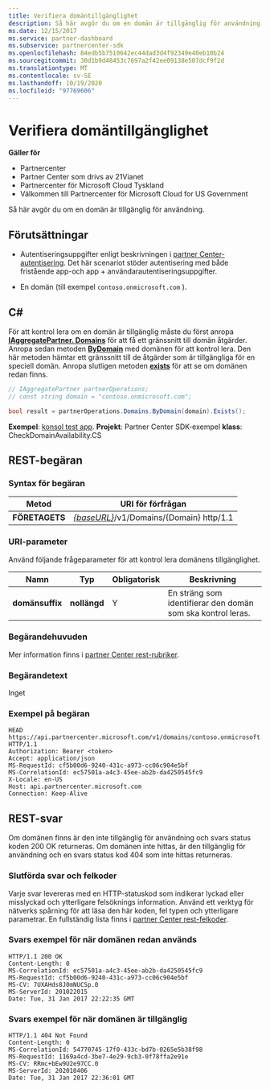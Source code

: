 ```yaml
---
title: Verifiera domäntillgänglighet
description: Så här avgör du om en domän är tillgänglig för användning.
ms.date: 12/15/2017
ms.service: partner-dashboard
ms.subservice: partnercenter-sdk
ms.openlocfilehash: 84edb5b7510642ec44dad3d4f92349e40eb10b24
ms.sourcegitcommit: 30d1b9d48453c7697a2f42ee09138e507dcf9f2d
ms.translationtype: MT
ms.contentlocale: sv-SE
ms.lasthandoff: 10/19/2020
ms.locfileid: "97769606"
---
```

# <a name="verify-domain-availability"></a>Verifiera domäntillgänglighet

**Gäller för**

- Partnercenter
- Partner Center som drivs av 21Vianet
- Partnercenter för Microsoft Cloud Tyskland
- Välkommen till Partnercenter för Microsoft Cloud for US Government

Så här avgör du om en domän är tillgänglig för användning.

## <a name="prerequisites"></a>Förutsättningar

- Autentiseringsuppgifter enligt beskrivningen i [partner Center-autentisering](partner-center-authentication.md). Det här scenariot stöder autentisering med både fristående app-och app + användarautentiseringsuppgifter.

- En domän (till exempel `contoso.onmicrosoft.com` ).

## <a name="c"></a>C\#

För att kontrol lera om en domän är tillgänglig måste du först anropa [**IAggregatePartner. Domains**](/dotnet/api/microsoft.store.partnercenter.ipartner.domains) för att få ett gränssnitt till domän åtgärder. Anropa sedan metoden [**ByDomain**](/dotnet/api/microsoft.store.partnercenter.domains.idomaincollection.bydomain) med domänen för att kontrol lera. Den här metoden hämtar ett gränssnitt till de åtgärder som är tillgängliga för en speciell domän. Anropa slutligen metoden [**exists**](/dotnet/api/microsoft.store.partnercenter.domains.idomain.exists) för att se om domänen redan finns.

``` csharp
// IAggregatePartner partnerOperations;
// const string domain = "contoso.onmicrosoft.com";

bool result = partnerOperations.Domains.ByDomain(domain).Exists();
```

**Exempel**: [konsol test app](console-test-app.md). **Projekt**: Partner Center SDK-exempel **klass**: CheckDomainAvailability.CS

## <a name="rest-request"></a>REST-begäran

### <a name="request-syntax"></a>Syntax för begäran

| Metod   | URI för förfrågan                                                              |
|----------|--------------------------------------------------------------------------|
| **FÖRETAGETS** | [*{baseURL}*](partner-center-rest-urls.md)/v1/Domains/{Domain} http/1.1 |

### <a name="uri-parameter"></a>URI-parameter

Använd följande frågeparameter för att kontrol lera domänens tillgänglighet.

| Namn       | Typ       | Obligatorisk | Beskrivning                                   |
|------------|------------|----------|-----------------------------------------------|
| **domänsuffix** | **nollängd** | Y        | En sträng som identifierar den domän som ska kontrol leras. |

### <a name="request-headers"></a>Begärandehuvuden

Mer information finns i [partner Center rest-rubriker](headers.md).

### <a name="request-body"></a>Begärandetext

Inget

### <a name="request-example"></a>Exempel på begäran

```http
HEAD https://api.partnercenter.microsoft.com/v1/domains/contoso.onmicrosoft.com HTTP/1.1
Authorization: Bearer <token>
Accept: application/json
MS-RequestId: cf5b00d6-9240-431c-a973-cc06c904e5bf
MS-CorrelationId: ec57501a-a4c3-45ee-ab2b-da4250545fc9
X-Locale: en-US
Host: api.partnercenter.microsoft.com
Connection: Keep-Alive
```

## <a name="rest-response"></a>REST-svar

Om domänen finns är den inte tillgänglig för användning och svars status koden 200 OK returneras. Om domänen inte hittas, är den tillgänglig för användning och en svars status kod 404 som inte hittas returneras.

### <a name="response-success-and-error-codes"></a>Slutförda svar och felkoder

Varje svar levereras med en HTTP-statuskod som indikerar lyckad eller misslyckad och ytterligare felsöknings information. Använd ett verktyg för nätverks spårning för att läsa den här koden, fel typen och ytterligare parametrar. En fullständig lista finns i [partner Center rest-felkoder](error-codes.md).

### <a name="response-example-for-when-the-domain-is-already-in-use"></a>Svars exempel för när domänen redan används

```http
HTTP/1.1 200 OK
Content-Length: 0
MS-CorrelationId: ec57501a-a4c3-45ee-ab2b-da4250545fc9
MS-RequestId: cf5b00d6-9240-431c-a973-cc06c904e5bf
MS-CV: 7UXAHds8J0mNUCSp.0
MS-ServerId: 201022015
Date: Tue, 31 Jan 2017 22:22:35 GMT
```

### <a name="response-example-for-when-the-domain-is-available"></a>Svars exempel för när domänen är tillgänglig

```http
HTTP/1.1 404 Not Found
Content-Length: 0
MS-CorrelationId: 54770745-17f0-433c-bd7b-0265e5b38f98
MS-RequestId: 1169a4cd-3be7-4e29-9cb3-0f78ffa2e91e
MS-CV: RRmc+bEw9U2e97CC.0
MS-ServerId: 202010406
Date: Tue, 31 Jan 2017 22:36:01 GMT
```
